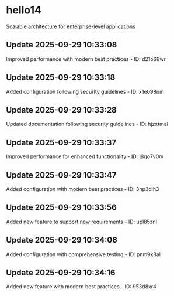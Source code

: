 # hello14
Scalable architecture for enterprise-level applications

## Update 2025-09-29 10:33:08
Improved performance with modern best practices - ID: d21o68wr


## Update 2025-09-29 10:33:18
Added configuration following security guidelines - ID: x1e098nm


## Update 2025-09-29 10:33:28
Updated documentation following security guidelines - ID: hjzxtmal


## Update 2025-09-29 10:33:37
Improved performance for enhanced functionality - ID: j8qo7v0m


## Update 2025-09-29 10:33:47
Added configuration with modern best practices - ID: 3hp3dih3


## Update 2025-09-29 10:33:56
Added new feature to support new requirements - ID: upl85znl


## Update 2025-09-29 10:34:06
Added configuration with comprehensive testing - ID: pnm9k8al


## Update 2025-09-29 10:34:16
Added new feature with modern best practices - ID: 953d8xr4

